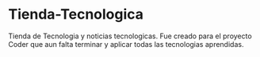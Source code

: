 # Tienda-Tecnologica
Tienda de Tecnologia y noticias tecnologicas. Fue creado para el proyecto Coder que aun falta terminar y aplicar todas las tecnologias aprendidas.
